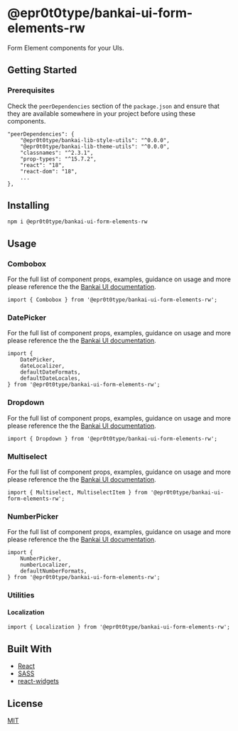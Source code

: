 # @epr0t0type/bankai-ui-form-elements-rw
Form Element components for your UIs.

## Getting Started

### Prerequisites
Check the `peerDependencies` section of the `package.json` and ensure that they are available somewhere in your project before using these components.

```
"peerDependencies": {
    "@epr0t0type/bankai-lib-style-utils": "^0.0.0",
    "@epr0t0type/bankai-lib-theme-utils": "^0.0.0",
    "classnames": "^2.3.1",
    "prop-types": "^15.7.2",
    "react": "18",
    "react-dom": "18",
    ...
},
```

## Installing
```
npm i @epr0t0type/bankai-ui-form-elements-rw
```

## Usage

### Combobox
For the full list of component props, examples, guidance on usage and more please reference the the [Bankai UI documentation](https://bankai-ui.com/?path=/docs/components-form-elements--combobox-story).

```
import { Combobox } from '@epr0t0type/bankai-ui-form-elements-rw';
```

### DatePicker
For the full list of component props, examples, guidance on usage and more please reference the the [Bankai UI documentation](https://bankai-ui.com/?path=/story/components-form-elements--date-picker-story).

```
import {
    DatePicker,
    dateLocalizer,
    defaultDateFormats,
    defaultDateLocales,
} from '@epr0t0type/bankai-ui-form-elements-rw';
```

### Dropdown
For the full list of component props, examples, guidance on usage and more please reference the the [Bankai UI documentation](https://bankai-ui.com/?path=/story/components-form-elements--dropdown-story).

```
import { Dropdown } from '@epr0t0type/bankai-ui-form-elements-rw';
```

### Multiselect
For the full list of component props, examples, guidance on usage and more please reference the the [Bankai UI documentation](https://bankai-ui.com/?path=/story/components-form-elements--multiselect-story).

```
import { Multiselect, MultiselectItem } from '@epr0t0type/bankai-ui-form-elements-rw';
```

### NumberPicker
For the full list of component props, examples, guidance on usage and more please reference the the [Bankai UI documentation](https://bankai-ui.com/?path=/story/components-form-elements--number-picker-story).

```
import {
    NumberPicker,
    numberLocalizer,
    defaultNumberFormats,
} from '@epr0t0type/bankai-ui-form-elements-rw';
```

### Utilities

#### Localization
```
import { Localization } from '@epr0t0type/bankai-ui-form-elements-rw';
```


## Built With
* [React](https://github.com/facebook/react)
* [SASS](https://github.com/sass/sass)
* [react-widgets](https://github.com/jquense/react-widgets)

## License
[MIT](../../../LICENSE)
